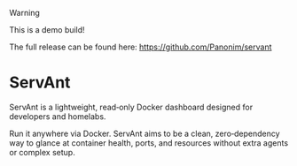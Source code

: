 > [!WARNING]
>
> This is a demo build!
> 
> The full release can be found here: https://github.com/Panonim/servant


# ServAnt
ServAnt is a lightweight, read‑only Docker dashboard designed for developers and homelabs.

Run it anywhere via Docker. ServAnt aims to be a clean, zero‑dependency way to glance at container health, ports, and resources without extra agents or complex setup.

